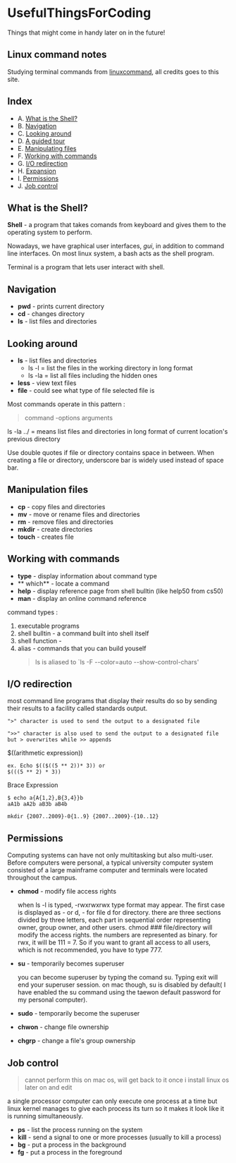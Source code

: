 
# UsefulThingsForCoding
Things that might come in handy later on in the future!

## Linux command notes 

Studying terminal commands from [linuxcommand](http://linuxcommand.org/index.php), all credits goes to this site. 

## Index

 - A. [What is the Shell?](https://github.com/Tonyzorz/UsefulThingsForCoding/blob/master/linux/README.md#What-is-the-Shell)  
 - B. [Navigation](https://github.com/Tonyzorz/UsefulThingsForCoding/blob/master/linux/README.md#Navigation)  
 - C. [Looking around](https://github.com/Tonyzorz/UsefulThingsForCoding/blob/master/linux/README.md#looking-around)  
 - D. [A guided tour](https://github.com/Tonyzorz/UsefulThingsForCoding/blob/master/linux/README.md#a-guided-tour)  
 - E. [Manipulating files](https://github.com/Tonyzorz/UsefulThingsForCoding/blob/master/linux/README.md#manipulating-files)  
 - F. [Working with commands](https://github.com/Tonyzorz/UsefulThingsForCoding/blob/master/linux/README.md#working-with-commands)  
 - G. [I/O redirection](https://github.com/Tonyzorz/UsefulThingsForCoding/blob/master/linux/README.md#i/o-redirection)  
 - H. [Expansion](https://github.com/Tonyzorz/UsefulThingsForCoding/blob/master/linux/README.md#expansion)
 - I. [Permissions](https://github.com/Tonyzorz/UsefulThingsForCoding/blob/master/linux/README.md#permissions) 
 - J. [Job control](https://github.com/Tonyzorz/UsefulThingsForCoding/blob/master/linux/README.md#job-control)  

## What is the Shell?
	
 **Shell** - a program that takes comands from keyboard and gives them to the operating system to perform.   
 
Nowadays, we have graphical user interfaces, _gui_, in addition to command line interfaces. On most linux system, a bash acts as the shell program. 

 Terminal is a program that lets user interact with shell. 

## Navigation  

* **pwd** - prints current directory
* **cd** - changes directory
* **ls** - list files and directories

## Looking around

* **ls** - list files and directories
	* ls -l = list the files in the working directory in long format
	* ls -la = list all files including the hidden ones
* **less** - view text files
* **file** - could see what type of file selected file is

Most commands operate in this pattern :
	
> command -options arguments

ls -la ../ = means list files and directories in long format of current location's previous directory

Use double quotes if file or directory contains space in between. When creating a file or directory, underscore bar is widely used instead of space bar. 

## Manipulation files
* **cp** - copy files and directories
* **mv** - move or rename files and directories
*  **rm** - remove files and directories 
*  **mkdir** - create directories
* **touch** - creates file

## Working with commands
* **type** - display information about command type
*  ** which** - locate a command
*  **help** - display reference page from shell bulltin (like help50 from cs50)
*  **man** - display an online command reference

command types :
1. executable programs
2. shell bulltin - a command built into shell itself
3. shell function - 
4. alias - commands that you can build youself
	>ls is aliased to `ls -F --color=auto --show-control-chars'

## I/O redirection

most command line programs that display their results do so by sending their results to a facility called standards output.
	
	">" character is used to send the output to a designated file

	">>" character is also used to send the output to a designated file but > overwrites while >> appends

$((arithmetic expression))

	ex. Echo $(($((5 ** 2))* 3)) or 
	$(((5 ** 2) * 3))

Brace Expression

	$ echo a{A{1,2},B{3,4}}b
	aA1b aA2b aB3b aB4b

	mkdir {2007..2009}-0{1..9} {2007..2009}-{10..12}

## Permissions

Computing systems can have not only multitasking but also multi-user. Before computers were personal, a typical university computer system consisted of a large mainframe computer and terminals were located throughout the campus. 

* **chmod** - modify file access rights

	 when ls -l is typed, -rwxrwxrwx type format may appear. The first case is displayed as - or d, - for file d for directory. there are three sections divided by three letters, each part in sequential order representing owner, group owner, and other users. 
	chmod ### file/directory will modify the access rights. 
	the numbers are represented as binary. for rwx, it will be 111 = 7. So if you want to grant all access to all users, which is not recommended, you have to type 777.

* **su** - temporarily becomes superuser
	
	you can become superuser by typing the comand su. Typing exit will end your superuser session.
	on mac though, su is disabled by default( I have enabled the su command using the taewon default password for my personal computer).

* **sudo** - temporarily become the superuser
* **chwon** - change file ownership
* **chgrp** - change a file's group ownership

## Job control
>cannot perform this on mac os, will get back to it once i install linux os later on and edit

a single processor computer can only execute one process at a time but linux kernel manages to give each process its turn so it makes it look like it is running simultaneously.

* **ps** - list the process running on the system
*  **kill** - send a signal to one or more processes (usually to kill a process)
*  **bg** - put a process in the background
* **fg** - put a process in the foreground


